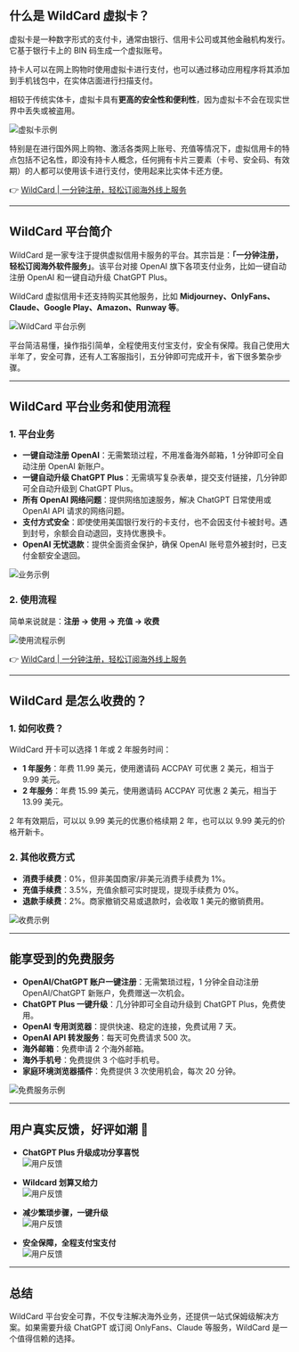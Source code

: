 ## 什么是 WildCard 虚拟卡？

虚拟卡是一种数字形式的支付卡，通常由银行、信用卡公司或其他金融机构发行。它基于银行卡上的 BIN 码生成一个虚拟账号。

持卡人可以在网上购物时使用虚拟卡进行支付，也可以通过移动应用程序将其添加到手机钱包中，在实体店面进行扫描支付。

相较于传统实体卡，虚拟卡具有**更高的安全性和便利性**，因为虚拟卡不会在现实世界中丢失或被盗用。

![虚拟卡示例](https://img.zeker.top/chatgpt/what_is_wildcard/1.webp)

特别是在进行国外网上购物、激活各类网上账号、充值等情况下，虚拟信用卡的特点包括不记名性，即没有持卡人概念，任何拥有卡片三要素（卡号、安全码、有效期）的人都可以使用该卡进行支付，使用起来比实体卡还方便。

👉 [WildCard | 一分钟注册，轻松订阅海外线上服务](https://bit.ly/bewildcard)

---

## WildCard 平台简介

WildCard 是一家专注于提供虚拟信用卡服务的平台。其宗旨是：**「一分钟注册，轻松订阅海外软件服务」**。该平台对接 OpenAI 旗下各项支付业务，比如一键自动注册 OpenAI 和一键自动升级 ChatGPT Plus。

WildCard 虚拟信用卡还支持购买其他服务，比如 **Midjourney、OnlyFans、Claude、Google Play、Amazon、Runway 等**。

![WildCard 平台示例](https://img.zeker.top/chatgpt/what_is_wildcard/3.webp)

平台简洁易懂，操作指引简单，全程使用支付宝支付，安全有保障。我自己使用大半年了，安全可靠，还有人工客服指引，五分钟即可完成开卡，省下很多繁杂步骤。

---

## WildCard 平台业务和使用流程

### 1. 平台业务

- **一键自动注册 OpenAI**：无需繁琐过程，不用准备海外邮箱，1 分钟即可全自动注册 OpenAI 新账户。
- **一键自动升级 ChatGPT Plus**：无需填写复杂表单，提交支付链接，几分钟即可全自动升级到 ChatGPT Plus。
- **所有 OpenAI 网络问题**：提供网络加速服务，解决 ChatGPT 日常使用或 OpenAI API 请求的网络问题。
- **支付方式安全**：即使使用美国银行发行的卡支付，也不会因支付卡被封号。遇到封号，余额会自动退回，支持优惠换卡。
- **OpenAI 无忧退款**：提供全面资金保护，确保 OpenAI 账号意外被封时，已支付金额安全退回。

![业务示例](https://img.zeker.top/chatgpt/what_is_wildcard/4.webp)

### 2. 使用流程

简单来说就是：**注册 → 使用 → 充值 → 收费**

![使用流程示例](https://img.zeker.top/chatgpt/what_is_wildcard/5.webp)

👉 [WildCard | 一分钟注册，轻松订阅海外线上服务](https://bit.ly/bewildcard)

---

## WildCard 是怎么收费的？

### 1. 如何收费？

WildCard 开卡可以选择 1 年或 2 年服务时间：

- **1 年服务**：年费 11.99 美元，使用邀请码 ACCPAY 可优惠 2 美元，相当于 9.99 美元。
- **2 年服务**：年费 15.99 美元，使用邀请码 ACCPAY 可优惠 2 美元，相当于 13.99 美元。

2 年有效期后，可以以 9.99 美元的优惠价格续期 2 年，也可以以 9.99 美元的价格开新卡。

### 2. 其他收费方式

- **消费手续费**：0%，但非美国商家/非美元消费手续费为 1%。
- **充值手续费**：3.5%，充值余额可实时提现，提现手续费为 0%。
- **退款手续费**：2%。商家撤销交易或退款时，会收取 1 美元的撤销费用。

![收费示例](https://img.zeker.top/chatgpt/what_is_wildcard/6.webp)

---

## 能享受到的免费服务

- **OpenAI/ChatGPT 账户一键注册**：无需繁琐过程，1 分钟全自动注册 OpenAI/ChatGPT 新账户，免费赠送一次机会。
- **ChatGPT Plus 一键升级**：几分钟即可全自动升级到 ChatGPT Plus，免费使用。
- **OpenAI 专用浏览器**：提供快速、稳定的连接，免费试用 7 天。
- **OpenAI API 转发服务**：每天可免费请求 500 次。
- **海外邮箱**：免费申请 2 个海外邮箱。
- **海外手机号**：免费提供 3 个临时手机号。
- **家庭环境浏览器插件**：免费提供 3 次使用机会，每次 20 分钟。

![免费服务示例](https://img.zeker.top/chatgpt/what_is_wildcard/7.webp)

---

## 用户真实反馈，好评如潮 🎉

- **ChatGPT Plus 升级成功分享喜悦**  
  ![用户反馈](https://img.zeker.top/chatgpt/what_is_wildcard/12.webp)

- **Wildcard 划算又给力**  
  ![用户反馈](https://img.zeker.top/chatgpt/what_is_wildcard/14.webp)

- **减少繁琐步骤，一键升级**  
  ![用户反馈](https://img.zeker.top/chatgpt/what_is_wildcard/16.webp)

- **安全保障，全程支付宝支付**  
  ![用户反馈](https://img.zeker.top/chatgpt/what_is_wildcard/18.webp)

---

## 总结

WildCard 平台安全可靠，不仅专注解决海外业务，还提供一站式保姆级解决方案。如果需要升级 ChatGPT 或订阅 OnlyFans、Claude 等服务，WildCard 是一个值得信赖的选择。